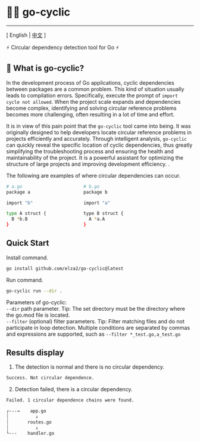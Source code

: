# 🧐🔗 go-cyclic
<hr/>

[ English | [中文](README_zh.md) ]

⚡ Circular dependency detection tool for Go ⚡

## 🤔 What is go-cyclic?
In the development process of Go applications, cyclic dependencies between packages are a common problem. This kind of situation usually leads to compilation errors. Specifically, execute the prompt of `import cycle not allowed`. When the project scale expands and dependencies become complex, identifying and solving circular reference problems becomes more challenging, often resulting in a lot of time and effort.

It is in view of this pain point that the `go-cyclic` tool came into being. It was originally designed to help developers locate circular reference problems in projects efficiently and accurately. Through intelligent analysis, `go-cyclic` can quickly reveal the specific location of cyclic dependencies, thus greatly simplifying the troubleshooting process and ensuring the health and maintainability of the project. It is a powerful assistant for optimizing the structure of large projects and improving development efficiency. .

The following are examples of where circular dependencies can occur.
```bash
# a.go                       # b.go
package a                    package b

import "b"                   import "a"

type A struct {              type B struct {
  B *b.B                       A *a.A
}                            }
```

## Quick Start
Install command.
```bash
go install github.com/elza2/go-cyclic@latest
```
Run command.
```bash
go-cyclic run --dir .
```
Parameters of go-cyclic:<br/>
`--dir` path parameter. Tip: The set directory must be the directory where the go.mod file is located.<br/>
`--filter` (optional) filter parameters. Tip: Filter matching files and do not participate in loop detection. Multiple conditions are separated by commas and expressions are supported, such as `--filter *_test.go,a_test.go`<br/>

## Results display
1. The detection is normal and there is no circular dependency.

```bash
Success. Not circular dependence.
```

2. Detection failed, there is a circular dependency.
```bash
Failed. 1 circular dependence chains were found.

┌---→    app.go
┆          ↓
┆       routes.go
┆          ↓
└---    handler.go
```

